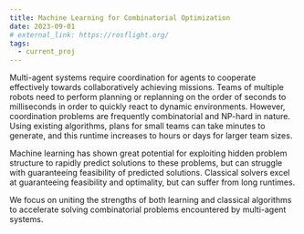 ```yaml
---
title: Machine Learning for Combinatorial Optimization
date: 2023-09-01
# external_link: https://rosflight.org/
tags:
  - current_proj
---
```


Multi-agent systems require coordination for agents to cooperate effectively towards collaboratively achieving missions. Teams of multiple robots need to perform planning or replanning on the order of seconds to milliseconds in order to quickly react to dynamic environments. However, coordination problems are frequently combinatorial and NP-hard in nature. Using existing algorithms, plans for small teams can take minutes to generate, and this runtime increases to hours or days for larger team sizes.

Machine learning has shown great potential for exploiting hidden problem structure to rapidly predict solutions to these problems, but can struggle with guaranteeing feasibility of predicted solutions. Classical solvers excel at guaranteeing feasibility and optimality, but can suffer from long runtimes. 

We focus on uniting the strengths of both learning and classical algorithms to accelerate solving combinatorial problems encountered by multi-agent systems.